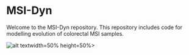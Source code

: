 # MSI-Dyn

Welcome to the MSI-Dyn repository. This repository includes code for modelling evolution of colorectal MSI samples.

![alt text](https://github.com/cortes-ciriano-lab/ColoSim/blob/main/MSI_dynamics.jpg)width=50% height=50%>

